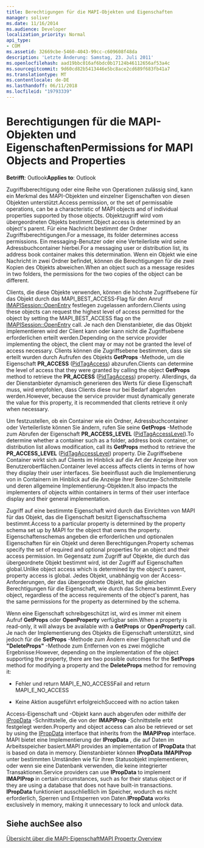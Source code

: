 ```yaml
---
title: Berechtigungen für die MAPI-Objekten und Eigenschaften
manager: soliver
ms.date: 11/16/2014
ms.audience: Developer
localization_priority: Normal
api_type:
- COM
ms.assetid: 32669cbe-5460-4043-99cc-c609608f48da
description: 'Letzte Änderung: Samstag, 23. Juli 2011'
ms.openlocfilehash: aad19bbc016af6bdc0b17124b46112656af53a4c
ms.sourcegitcommit: 9d60cd82b5413446e5bc8ace2cd689f683fb41a7
ms.translationtype: MT
ms.contentlocale: de-DE
ms.lasthandoff: 06/11/2018
ms.locfileid: "19793339"
---
```

# <a name="permissions-for-mapi-objects-and-properties"></a><span data-ttu-id="aef27-103">Berechtigungen für die MAPI-Objekten und Eigenschaften</span><span class="sxs-lookup"><span data-stu-id="aef27-103">Permissions for MAPI Objects and Properties</span></span>

  
  
<span data-ttu-id="aef27-104">**Betrifft**: Outlook</span><span class="sxs-lookup"><span data-stu-id="aef27-104">**Applies to**: Outlook</span></span> 
  
<span data-ttu-id="aef27-105">Zugriffsberechtigung oder eine Reihe von Operationen zulässig sind, kann ein Merkmal des MAPI-Objekten und einzelner Eigenschaften von diesen Objekten unterstützt.</span><span class="sxs-lookup"><span data-stu-id="aef27-105">Access permission, or the set of permissable operations, can be a characteristic of MAPI objects and of individual properties supported by those objects.</span></span> <span data-ttu-id="aef27-106">Objektzugriff wird vom übergeordneten Objekts bestimmt.</span><span class="sxs-lookup"><span data-stu-id="aef27-106">Object access is determined by an object's parent.</span></span> <span data-ttu-id="aef27-107">Für eine Nachricht bestimmt der Ordner Zugriffsberechtigungen.</span><span class="sxs-lookup"><span data-stu-id="aef27-107">For a message, its folder determines access permissions.</span></span> <span data-ttu-id="aef27-108">Ein messaging-Benutzer oder eine Verteilerliste wird seine Adressbuchcontainer hierbei.</span><span class="sxs-lookup"><span data-stu-id="aef27-108">For a messaging user or distribution list, its address book container makes this determination.</span></span> <span data-ttu-id="aef27-109">Wenn ein Objekt wie eine Nachricht in zwei Ordner befindet, können die Berechtigungen für die zwei Kopien des Objekts abweichen.</span><span class="sxs-lookup"><span data-stu-id="aef27-109">When an object such as a message resides in two folders, the permissions for the two copies of the object can be different.</span></span> 
  
<span data-ttu-id="aef27-110">Clients, die diese Objekte verwenden, können die höchste Zugriffsebene für das Objekt durch das MAPI_BEST_ACCESS-Flag für den Anruf [IMAPISession::OpenEntry](imapisession-openentry.md) festlegen zugelassen anfordern.</span><span class="sxs-lookup"><span data-stu-id="aef27-110">Clients using these objects can request the highest level of access permitted for the object by setting the MAPI_BEST_ACCESS flag on the [IMAPISession::OpenEntry](imapisession-openentry.md) call.</span></span> <span data-ttu-id="aef27-111">Je nach den Dienstanbieter, die das Objekt implementieren wird der Client kann oder kann nicht die Zugriffsebene erforderlichen erteilt werden.</span><span class="sxs-lookup"><span data-stu-id="aef27-111">Depending on the service provider implementing the object, the client may or may not be granted the level of access necessary.</span></span> <span data-ttu-id="aef27-112">Clients können die Zugriffsebene bestimmen, dass sie erteilt wurden durch Aufrufen des Objekts **GetProps** -Methode, um die Eigenschaft **PR_ACCESS** ([PidTagAccess](pidtagaccess-canonical-property.md)) abzurufen.</span><span class="sxs-lookup"><span data-stu-id="aef27-112">Clients can determine the level of access that they were granted by calling the object **GetProps** method to retrieve the **PR_ACCESS** ([PidTagAccess](pidtagaccess-canonical-property.md)) property.</span></span> <span data-ttu-id="aef27-113">Allerdings, da der Dienstanbieter dynamisch generieren des Werts für diese Eigenschaft muss, wird empfohlen, dass Clients diese nur bei Bedarf abgerufen werden.</span><span class="sxs-lookup"><span data-stu-id="aef27-113">However, because the service provider must dynamically generate the value for this property, it is recommended that clients retrieve it only when necessary.</span></span> 
  
<span data-ttu-id="aef27-114">Um festzustellen, ob ein Container wie ein Ordner, Adressbuchcontainer oder Verteilerliste können Sie ändern, rufen Sie seine **GetProps** -Methode zum Abrufen der Eigenschaft **PR_ACCESS_LEVEL** ([PidTagAccessLevel](pidtagaccesslevel-canonical-property.md)).</span><span class="sxs-lookup"><span data-stu-id="aef27-114">To determine whether a container such as a folder, address book container, or distribution list allows modification, call its **GetProps** method to retrieve the **PR_ACCESS_LEVEL** ([PidTagAccessLevel](pidtagaccesslevel-canonical-property.md)) property.</span></span> <span data-ttu-id="aef27-115">Die Zugriffsebene Container wirkt sich auf Clients im Hinblick auf die Art der Anzeige ihrer von Benutzeroberflächen.</span><span class="sxs-lookup"><span data-stu-id="aef27-115">Container level access affects clients in terms of how they display their user interfaces.</span></span> <span data-ttu-id="aef27-116">Sie beeinflusst auch die Implementierung von in Containern im Hinblick auf die Anzeige ihrer Benutzer-Schnittstelle und deren allgemeine Implementierung-Objekten.</span><span class="sxs-lookup"><span data-stu-id="aef27-116">It also impacts the implementers of objects within containers in terms of their user interface display and their general implementation.</span></span> 
  
<span data-ttu-id="aef27-117">Zugriff auf eine bestimmte Eigenschaft wird durch das Einrichten von MAPI für das Objekt, das die Eigenschaft besitzt Eigenschaftsschema bestimmt.</span><span class="sxs-lookup"><span data-stu-id="aef27-117">Access to a particular property is determined by the property schema set up by MAPI for the object that owns the property.</span></span> <span data-ttu-id="aef27-118">Eigenschaftenschemas angeben die erforderlichen und optionalen Eigenschaften für ein Objekt und deren Berechtigungen.</span><span class="sxs-lookup"><span data-stu-id="aef27-118">Property schemas specify the set of required and optional properties for an object and their access permission.</span></span> <span data-ttu-id="aef27-119">Im Gegensatz zum Zugriff auf Objekte, die durch das übergeordnete Objekt bestimmt wird, ist der Zugriff auf Eigenschaften global.</span><span class="sxs-lookup"><span data-stu-id="aef27-119">Unlike object access which is determined by the object's parent, property access is global.</span></span> <span data-ttu-id="aef27-120">Jedes Objekt, unabhängig von der Access-Anforderungen, der das übergeordnete Objekt, hat die gleichen Berechtigungen für die Eigenschaft, wie durch das Schema bestimmt.</span><span class="sxs-lookup"><span data-stu-id="aef27-120">Every object, regardless of the access requirements of the object's parent, has the same permissions for the property as determined by the schema.</span></span>
  
<span data-ttu-id="aef27-121">Wenn eine Eigenschaft schreibgeschützt ist, wird es immer mit einem Aufruf **GetProps** oder **OpenProperty** verfügbar sein.</span><span class="sxs-lookup"><span data-stu-id="aef27-121">When a property is read-only, it will always be available with a **GetProps** or **OpenProperty** call.</span></span> <span data-ttu-id="aef27-122">Je nach der Implementierung des Objekts die Eigenschaft unterstützt, sind jedoch für die **SetProps** -Methode zum Ändern einer Eigenschaft und die **"DeleteProps"** -Methode zum Entfernen von es zwei mögliche Ergebnisse:</span><span class="sxs-lookup"><span data-stu-id="aef27-122">However, depending on the implementation of the object supporting the property, there are two possible outcomes for the **SetProps** method for modifying a property and the **DeleteProps** method for removing it:</span></span> 
  
- <span data-ttu-id="aef27-123">Fehler und return MAPI_E_NO_ACCESS</span><span class="sxs-lookup"><span data-stu-id="aef27-123">Fail and return MAPI_E_NO_ACCESS</span></span>
    
- <span data-ttu-id="aef27-124">Keine Aktion ausgeführt erfolgreich</span><span class="sxs-lookup"><span data-stu-id="aef27-124">Succeed with no action taken</span></span>
    
<span data-ttu-id="aef27-125">Access-Eigenschaft und -Objekt kann auch abgerufen oder mithilfe der [IPropData](ipropdataimapiprop.md) -Schnittstelle, die von der **IMAPIProp** -Schnittstelle erbt festgelegt werden.</span><span class="sxs-lookup"><span data-stu-id="aef27-125">Property and object access can also be retrieved or set by using the [IPropData](ipropdataimapiprop.md) interface that inherits from the **IMAPIProp** interface.</span></span> <span data-ttu-id="aef27-126">MAPI bietet eine Implementierung der **IPropData** , die auf Daten im Arbeitsspeicher basiert.</span><span class="sxs-lookup"><span data-stu-id="aef27-126">MAPI provides an implementation of **IPropData** that is based on data in memory.</span></span> <span data-ttu-id="aef27-127">Dienstanbieter können **IPropData** **IMAPIProp** unter bestimmten Umständen wie für ihren Statusobjekt implementieren, oder wenn sie eine Datenbank verwenden, die keine integrierter Transaktionen.</span><span class="sxs-lookup"><span data-stu-id="aef27-127">Service providers can use **IPropData** to implement **IMAPIProp** in certain circumstances, such as for their status object or if they are using a database that does not have built-in transactions.</span></span> <span data-ttu-id="aef27-128">**IPropData** funktioniert ausschließlich im Speicher, wodurch es nicht erforderlich, Sperren und Entsperren von Daten.</span><span class="sxs-lookup"><span data-stu-id="aef27-128">**IPropData** works exclusively in memory, making it unnecessary to lock and unlock data.</span></span> 
  
## <a name="see-also"></a><span data-ttu-id="aef27-129">Siehe auch</span><span class="sxs-lookup"><span data-stu-id="aef27-129">See also</span></span>



[<span data-ttu-id="aef27-130">Übersicht über die MAPI-Eigenschaft</span><span class="sxs-lookup"><span data-stu-id="aef27-130">MAPI Property Overview</span></span>](mapi-property-overview.md)

